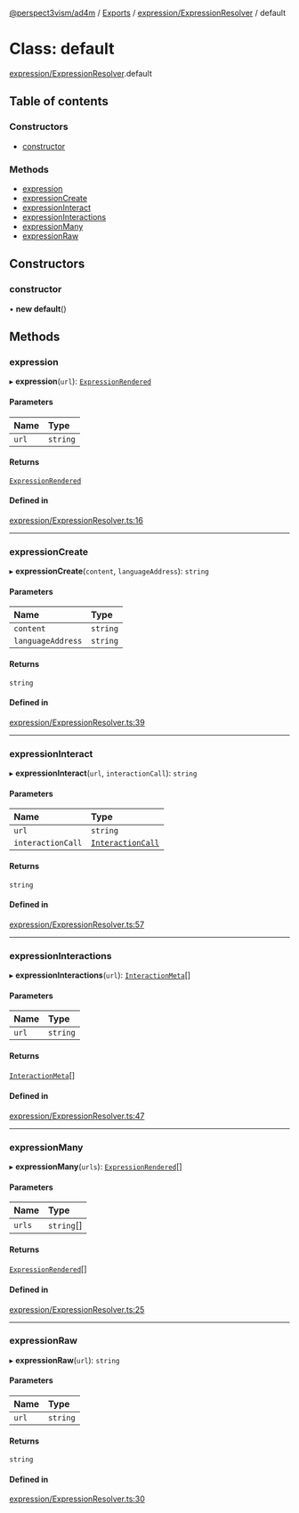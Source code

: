 [@perspect3vism/ad4m](../README.md) / [Exports](../modules.md) / [expression/ExpressionResolver](../modules/expression_ExpressionResolver.md) / default

# Class: default

[expression/ExpressionResolver](../modules/expression_ExpressionResolver.md).default

## Table of contents

### Constructors

- [constructor](expression_ExpressionResolver.default.md#constructor)

### Methods

- [expression](expression_ExpressionResolver.default.md#expression)
- [expressionCreate](expression_ExpressionResolver.default.md#expressioncreate)
- [expressionInteract](expression_ExpressionResolver.default.md#expressioninteract)
- [expressionInteractions](expression_ExpressionResolver.default.md#expressioninteractions)
- [expressionMany](expression_ExpressionResolver.default.md#expressionmany)
- [expressionRaw](expression_ExpressionResolver.default.md#expressionraw)

## Constructors

### constructor

• **new default**()

## Methods

### expression

▸ **expression**(`url`): [`ExpressionRendered`](expression_Expression.ExpressionRendered.md)

#### Parameters

| Name | Type |
| :------ | :------ |
| `url` | `string` |

#### Returns

[`ExpressionRendered`](expression_Expression.ExpressionRendered.md)

#### Defined in

[expression/ExpressionResolver.ts:16](https://github.com/perspect3vism/ad4m/blob/2628235/src/expression/ExpressionResolver.ts#L16)

___

### expressionCreate

▸ **expressionCreate**(`content`, `languageAddress`): `string`

#### Parameters

| Name | Type |
| :------ | :------ |
| `content` | `string` |
| `languageAddress` | `string` |

#### Returns

`string`

#### Defined in

[expression/ExpressionResolver.ts:39](https://github.com/perspect3vism/ad4m/blob/2628235/src/expression/ExpressionResolver.ts#L39)

___

### expressionInteract

▸ **expressionInteract**(`url`, `interactionCall`): `string`

#### Parameters

| Name | Type |
| :------ | :------ |
| `url` | `string` |
| `interactionCall` | [`InteractionCall`](language_Language.InteractionCall.md) |

#### Returns

`string`

#### Defined in

[expression/ExpressionResolver.ts:57](https://github.com/perspect3vism/ad4m/blob/2628235/src/expression/ExpressionResolver.ts#L57)

___

### expressionInteractions

▸ **expressionInteractions**(`url`): [`InteractionMeta`](language_Language.InteractionMeta.md)[]

#### Parameters

| Name | Type |
| :------ | :------ |
| `url` | `string` |

#### Returns

[`InteractionMeta`](language_Language.InteractionMeta.md)[]

#### Defined in

[expression/ExpressionResolver.ts:47](https://github.com/perspect3vism/ad4m/blob/2628235/src/expression/ExpressionResolver.ts#L47)

___

### expressionMany

▸ **expressionMany**(`urls`): [`ExpressionRendered`](expression_Expression.ExpressionRendered.md)[]

#### Parameters

| Name | Type |
| :------ | :------ |
| `urls` | `string`[] |

#### Returns

[`ExpressionRendered`](expression_Expression.ExpressionRendered.md)[]

#### Defined in

[expression/ExpressionResolver.ts:25](https://github.com/perspect3vism/ad4m/blob/2628235/src/expression/ExpressionResolver.ts#L25)

___

### expressionRaw

▸ **expressionRaw**(`url`): `string`

#### Parameters

| Name | Type |
| :------ | :------ |
| `url` | `string` |

#### Returns

`string`

#### Defined in

[expression/ExpressionResolver.ts:30](https://github.com/perspect3vism/ad4m/blob/2628235/src/expression/ExpressionResolver.ts#L30)
